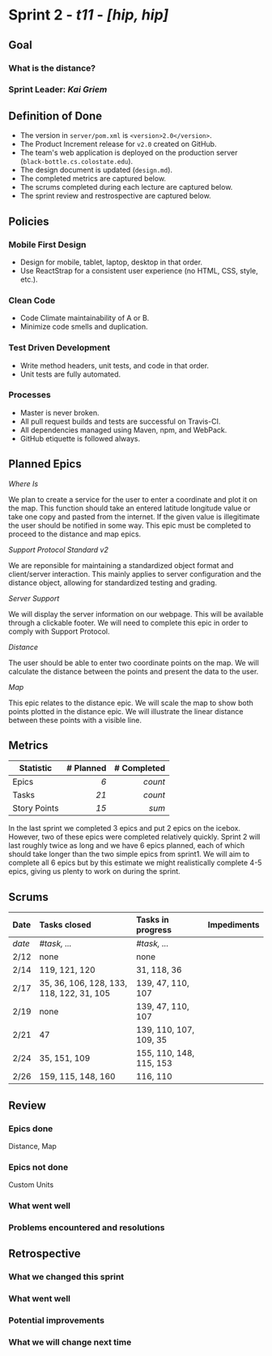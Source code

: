 # Sprint 2 - *t11* - *[hip, hip]*

## Goal

### What is the distance?
### Sprint Leader: *Kai Griem*

## Definition of Done

* The version in `server/pom.xml` is `<version>2.0</version>`.
* The Product Increment release for `v2.0` created on GitHub.
* The team's web application is deployed on the production server (`black-bottle.cs.colostate.edu`).
* The design document is updated (`design.md`).
* The completed metrics are captured below.
* The scrums completed during each lecture are captured below.
* The sprint review and restrospective are captured below.


## Policies

### Mobile First Design
* Design for mobile, tablet, laptop, desktop in that order.
* Use ReactStrap for a consistent user experience (no HTML, CSS, style, etc.).

### Clean Code
* Code Climate maintainability of A or B.
* Minimize code smells and duplication.

### Test Driven Development
* Write method headers, unit tests, and code in that order.
* Unit tests are fully automated.

### Processes
* Master is never broken. 
* All pull request builds and tests are successful on Travis-CI.
* All dependencies managed using Maven, npm, and WebPack.
* GitHub etiquette is followed always.


## Planned Epics

*Where Is*

We plan to create a service for the user to enter a coordinate and plot it on the map. This function should take an entered latitude longitude value or take one copy and pasted from the internet. If the given value is illegitimate the user should be notified in some way. This epic must be completed to proceed to the distance and map epics. 

*Support Protocol Standard v2*

We are reponsible for maintaining a standardized object format and client/server interaction. This mainly applies to server configuration and the distance object, allowing for standardized testing and grading. 

*Server Support*

We will display the server information on our webpage. This will be available through a clickable footer. We will need to complete this epic in order to comply with Support Protocol. 

*Distance*

The user should be able to enter two coordinate points on the map. We will calculate the distance between the points and present the data to the user. 

*Map*

This epic relates to the distance epic. We will scale the map to show both points plotted in the distance epic. We will illustrate the linear distance between these points with a visible line. 

## Metrics

| Statistic | # Planned | # Completed |
| --- | ---: | ---: |
| Epics | *6* | *count* |
| Tasks |  *21*   | *count* | 
| Story Points |  *15*  | *sum* | 

In the last sprint we completed 3 epics and put 2 epics on the icebox. However, two of these epics were completed relatively quickly. Sprint 2 will last roughly twice as long and we have 6 epics planned, each of which should take longer than the two simple epics from sprint1. We will aim to complete all 6 epics but by this estimate we might realistically complete 4-5 epics, giving us plenty to work on during the sprint. 


## Scrums

| Date | Tasks closed  | Tasks in progress | Impediments |
| :--- | :--- | :--- | :--- |
| *date* | *#task, ...* | *#task, ...* |  | 
| 2/12 | none | none | |
| 2/14 | 119, 121, 120 | 31, 118, 36 |  |
| 2/17 | 35, 36, 106, 128, 133, 118, 122, 31, 105 | 139, 47, 110, 107 |  |
| 2/19 | none| 139, 47, 110, 107 |  |
| 2/21 | 47 | 139, 110, 107, 109, 35 |  |
| 2/24 | 35, 151, 109 | 155, 110, 148, 115, 153 |  |
| 2/26 | 159, 115, 148, 160 | 116, 110 |  |


## Review

### Epics done  

Distance, Map

### Epics not done 

Custom Units

### What went well

### Problems encountered and resolutions

## Retrospective

### What we changed this sprint

### What went well

### Potential improvements

### What we will change next time
